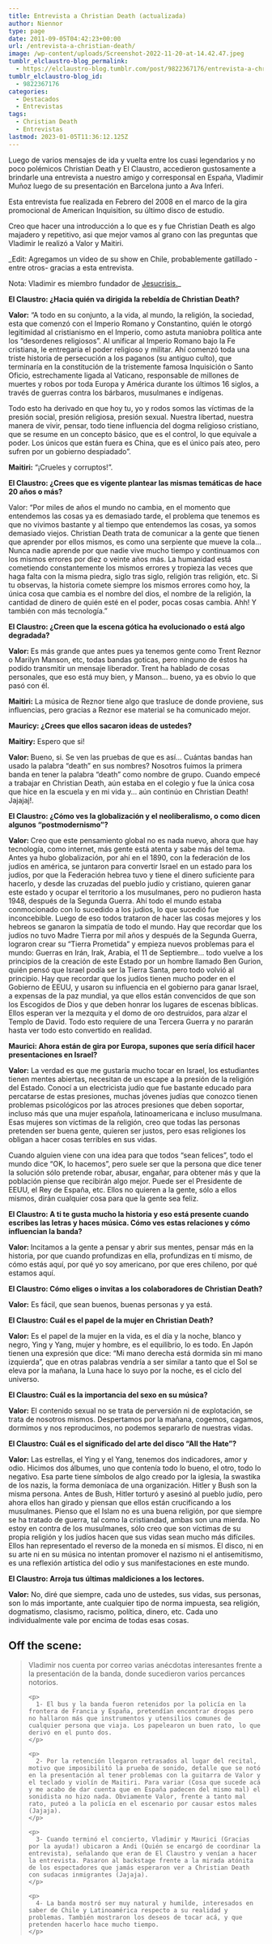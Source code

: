```yaml
---
title: Entrevista a Christian Death (actualizada)
author: Niennor
type: page
date: 2011-09-05T04:42:23+00:00
url: /entrevista-a-christian-death/
image: /wp-content/uploads/Screenshot-2022-11-20-at-14.42.47.jpeg
tumblr_elclaustro-blog_permalink:
  - https://elclaustro-blog.tumblr.com/post/9822367176/entrevista-a-christian-death
tumblr_elclaustro-blog_id:
  - 9822367176
categories:
  - Destacados
  - Entrevistas
tags:
  - Christian Death
  - Entrevistas
lastmod: 2023-01-05T11:36:12.125Z
---
```

  <p>
    Luego de varios mensajes de ida y vuelta entre los cuasi legendarios y no poco polémicos Christian Death y El Claustro, accedieron gustosamente a brindarle una entrevista a nuestro amigo y corresponsal en España, Vladimir Muñoz luego de su presentación en Barcelona junto a Ava Inferi.
  </p>
  
  <p>
    Esta entrevista fue realizada en Febrero del 2008 en el marco de la gira promocional de American Inquisition, su último disco de estudio.
  </p>
  
  <p>
    Creo que hacer una introducción a lo que es y fue Christian Death es algo majadero y repetitivo, asi que mejor vamos al grano con las preguntas que Vladimir le realizó a Valor y Maitiri.
  </p>
</div>

_Edit: Agregamos un video de su show en Chile, probablemente gatillado -entre otros- gracias a esta entrevista.  
  
Nota: Vladimir es miembro fundador de [Jesucrisis.][1]_
  <p>
    <strong>El Claustro: ¿Hacia quién va dirigida la rebeldía de Christian Death?</strong>
  </p>
  
  <p>
    <strong>Valor:</strong> “A todo en su conjunto, a la vida, al mundo, la religión, la sociedad, esta que comenzó con el Imperio Romano y Constantino, quién le otorgó legitimidad al cristianismo en el Imperio, como astuta maniobra política ante los “desordenes religiosos”. Al unificar al Imperio Romano bajo la Fe cristiana, le entregaría el poder religioso y militar. Ahí comenzó toda una triste historia de persecución a los paganos (su antiguo culto), que terminaría en la constitución de la tristemente famosa Inquisición o Santo Oficio, estrechamente ligada al Vaticano, responsable de millones de muertes y robos por toda Europa y América durante los últimos 16 siglos, a través de guerras contra los bárbaros, musulmanes e indígenas.
  </p>
  
  <p>
    Todo esto ha derivado en que hoy tu, yo y rodos somos las víctimas de la presión social, presión religiosa, presión sexual. Nuestra libertad, nuestra manera de vivir, pensar, todo tiene influencia del dogma religioso cristiano, que se resume en un concepto básico, que es el control, lo que equivale a poder. Los únicos que están fuera es China, que es el único país ateo, pero sufren por un gobierno despiadado”.
  </p>
  
  <p>
    <strong>Maitiri:</strong> “¡Crueles y corruptos!”.
  </p>
  
  <p>
    <strong>El Claustro: ¿Crees que es vigente plantear las mismas temáticas de hace 20 años o más?</strong>
  </p>
  
  <p>
    Valor: “Por miles de años el mundo no cambia, en el momento que entendemos las cosas ya es demasiado tarde, el problema que tenemos es que no vivimos bastante y al tiempo que entendemos las cosas, ya somos demasiado viejos. Christian Death trata de comunicar a la gente que tienen que aprender por ellos mismos, es como una serpiente que mueve la cola… Nunca nadie aprende por que nadie vive mucho tiempo y continuamos con los mismos errores por diez o veinte años más. La humanidad está cometiendo constantemente los mismos errores y tropieza las veces que haga falta con la misma piedra, siglo tras siglo, religión tras religión, etc. Si tu observas, la historia comete siempre los mismos errores como hoy, la única cosa que cambia es el nombre del dios, el nombre de la religión, la cantidad de dinero de quién esté en el poder, pocas cosas cambia. Ahh! Y también con más tecnología.”
  </p>
  
  <p>
    <strong>El Claustro: ¿Creen que la escena gótica ha evolucionado o está algo degradada?</strong>
  </p>
  
  <p>
    <strong>Valor: </strong>Es más grande que antes pues ya tenemos gente como Trent Reznor o Marilyn Manson, etc, todas bandas goticas, pero ninguno de éstos ha podido transmitir un mensaje liberador. Trent ha hablado de cosas personales, que eso está muy bien, y Manson… bueno, ya es obvio lo que pasó con él.
  </p>
  
  <p>
    <strong>Maitiri:</strong> La música de Reznor tiene algo que trasluce de donde proviene, sus influencias, pero gracias a Reznor ese material se ha comunicado mejor.
  </p>
  
  <p>
    <strong>Mauricy: ¿Crees que ellos sacaron ideas de ustedes?</strong>
  </p>
  
  <p>
    <strong>Maitiry:</strong> Espero que si!
  </p>
  
  <p>
    <strong>Valor: </strong>Bueno, si. Se ven las pruebas de que es así… Cuántas bandas han usado la palabra “death” en sus nombres? Nosotros fuimos la primera banda en tener la palabra “death” como nombre de grupo. Cuando empecé a trabajar en Christian Death, aún estaba en el colegio y fue la única cosa que hice en la escuela y en mi vida y… aún continúo en Christian Death! Jajajaj!.
  </p>
  
  <p>
    <strong>El Claustro: ¿Cómo ves la globalización y el neoliberalismo, o como dicen algunos “postmodernismo”?</strong>
  </p>
  
  <p>
    <strong>Valor: </strong>Creo que este pensamiento global no es nada nuevo, ahora que hay tecnología, como internet, más gente está atenta y sabe más del tema. Antes ya hubo globalización, por ahí en el 1890, con la federación de los judíos en américa, se juntaron para convertir Israel en un estado para los judíos, por que la Federación hebrea tuvo y tiene el dinero suficiente para hacerlo, y desde las cruzadas del pueblo judío y cristiano, quieren ganar este estado y ocupar el territorio a los musulmanes, pero no pudieron hasta 1948, después de la Segunda Guerra. Ahí todo el mundo estaba conmocionado con lo sucedido a los judios, lo que sucedió fue inconcebible. Luego de eso todos trataron de hacer las cosas mejores y los hebreos se ganaron la simpatía de todo el mundo. Hay que recordar que los judíos no tuvo Madre Tierra por mil años y después de la Segunda Guerra, lograron crear su “Tierra Prometida” y empieza nuevos problemas para el mundo: Guerras en Irán, Irak, Arabia, el 11 de Septiembre… todo vuelve a los principios de la creación de este Estado por un hombre llamado Ben Gurion, quién pensó que Israel podía ser la Tierra Santa, pero todo volvió al principio. Hay que recordar que los judíos tienen mucho poder en el Gobierno de EEUU, y usaron su influencia en el gobierno para ganar Israel, a expensas de la paz mundial, ya que ellos están convencidos de que son los Escogidos de Dios y que deben honrar los lugares de escenas bíblicas. Ellos esperan ver la mezquita y el domo de oro destruidos, para alzar el Templo de David. Todo esto requiere de una Tercera Guerra y no pararán hasta ver todo esto convertido en realidad.
  </p>
  
  <p>
    <strong>Maurici: Ahora están de gira por Europa, supones que sería difícil hacer presentaciones en Israel?</strong>
  </p>
  
  <p>
    <strong>Valor:</strong> La verdad es que me gustaría mucho tocar en Israel, los estudiantes tienen mentes abiertas, necesitan de un escape a la presión de la religión del Estado. Conocí a un electricista judío que fue bastante educado para percatarse de estas presiones, muchas jóvenes judías que conozco tienen problemas psicológicos por las atroces presiones que deben soportar, incluso más que una mujer española, latinoamericana e incluso musulmana. Esas mujeres son víctimas de la religión, creo que todas las personas pretenden ser buena gente, quieren ser justos, pero esas religiones los obligan a hacer cosas terribles en sus vidas.
  </p>
  
  <p>
    Cuando alguien viene con una idea para que todos “sean felices”, todo el mundo dice “OK, lo hacemos”, pero suele ser que la persona que dice tener la solución sólo pretende robar, abusar, engañar, para obtener más y que la población piense que recibirán algo mejor. Puede ser el Presidente de EEUU, el Rey de España, etc. Ellos no quieren a la gente, sólo a ellos mismos, dirán cualquier cosa para que la gente sea feliz.
  </p>
  
  <p>
    <strong>El Claustro: A ti te gusta mucho la historia y eso está presente cuando escribes las letras y haces música. Cómo ves estas relaciones y cómo influencian la banda?</strong>
  </p>
  
  <p>
    <strong>Valor: </strong>Incitamos a la gente a pensar y abrir sus mentes, pensar más en la historia, por que cuando profundizas en ella, profundizas en tí mismo, de cómo estás aquí, por qué yo soy americano, por que eres chileno, por qué estamos aquí.
  </p>
  
  <p>
    <strong>El Claustro: Cómo eliges o invitas a los colaboradores de Christian Death?</strong>
  </p>
  
  <p>
    <strong>Valor:</strong> Es fácil, que sean buenos, buenas personas y ya está.
  </p>
  
  <p>
    <strong>El Claustro: Cuál es el papel de la mujer en Christian Death?</strong>
  </p>
  
  <p>
    <strong>Valor:</strong> Es el papel de la mujer en la vida, es el día y la noche, blanco y negro, Ying y Yang, mujer y hombre, es el equilibrio, lo es todo. En Japón tienen una expresión que dice: “Mi mano derecha está dormida sin mi mano izquierda”, que en otras palabras vendría a ser similar a tanto que el Sol se eleva por la mañana, la Luna hace lo suyo por la noche, es el ciclo del universo.
  </p>
  
  <p>
    <strong>El Claustro: Cuál es la importancia del sexo en su música?</strong>
  </p>
  
  <p>
    <strong>Valor:</strong> El contenido sexual no se trata de perversión ni de explotación, se trata de nosotros mismos. Despertamos por la mañana, cogemos, cagamos, dormimos y nos reproducimos, no podemos separarlo de nuestras vidas.
  </p>
  
  <p>
    <strong>El Claustro: Cuál es el significado del arte del disco “All the Hate”?</strong>
  </p>
  
  <p>
    <strong>Valor:</strong> Las estrellas, el Ying y el Yang, tenemos dos indicadores, amor y odio. Hicimos dos álbumes, uno que contenía todo lo bueno, el otro, todo lo negativo. Esa parte tiene símbolos de algo creado por la iglesia, la swastika de los nazis, la forma demoníaca de una organización. Hitler y Bush son la misma persona. Antes de Bush, Hitler torturó y asesinó al pueblo judío, pero ahora ellos han girado y piensan que ellos están crucificando a los musulmanes. Pienso que el Islam no es una buena religión, por que siempre se ha tratado de guerra, tal como la cristiandad, ambas son una mierda. No estoy en contra de los musulmanes, sólo creo que son víctimas de su propia religión y los judíos hacen que sus vidas sean mucho más difíciles. Ellos han representado el reverso de la moneda en sí mismos. El disco, ni en su arte ni en su música no intentan promover el nazismo ni el antisemitismo, es una reflexión artística del odio y sus manifestaciones en este mundo.
  </p>
  
  <p>
    <strong>El Claustro: Arroja tus últimas maldiciones a los lectores.</strong>
  </p>
  
  <p>
    <strong>Valor:</strong> No, diré que siempre, cada uno de ustedes, sus vidas, sus personas, son lo más importante, ante cualquier tipo de norma impuesta, sea religión, dogmatismo, clasismo, racismo, política, dinero, etc. Cada uno individualmente vale por encima de todas esas cosas.
  </p>
  
  <h2>
    <strong>Off the scene:</strong>
  </h2>
  
  <blockquote class="wp-block-quote">
    <p>
      Vladimir nos cuenta por correo varias anécdotas interesantes frente a la presentación de la banda, donde sucedieron varios percances notorios.
    </p>
    
    <p>
      1- El bus y la banda fueron retenidos por la policía en la frontera de Francia y España, pretendían encontrar drogas pero no hallaron más que instrumentos y utensilios comunes de cualquier persona que viaja. Los papelearon un buen rato, lo que derivó en el punto dos.
    </p>
    
    <p>
      2- Por la retención llegaron retrasados al lugar del recital, motivo que imposibilitó la prueba de sonido, detalle que se notó en la presentación al tener problemas con la guitarra de Valor y el teclado y violín de Maitiri. Para variar (Cosa que sucede acá y me acabo de dar cuenta que en España padecen del mismo mal) el sonidista no hizo nada. Obviamente Valor, frente a tanto mal rato, puteó a la policía en el escenario por causar estos males (Jajaja).
    </p>
    
    <p>
      3- Cuando terminó el concierto, Vladimir y Maurici (Gracias por la ayuda!) ubicaron a Andi (Quién se encargó de coordinar la entrevista), señalando que eran de El Claustro y venían a hacer la entrevista. Pasaron al backstage frente a la mirada atónita de los espectadores que jamás esperaron ver a Christian Death con sudacas inmigrantes (Jajaja).
    </p>
    
    <p>
      4- La banda mostró ser muy natural y humilde, interesados en saber de Chile y Latinoamérica respecto a su realidad y problemas. También mostraron los deseos de tocar acá, y que pretenden hacerlo hace mucho tiempo.
    </p>
  </blockquote>
</div>

 [1]: https://open.spotify.com/artist/4T56CGwKgmH7Dw6xBrT12v
